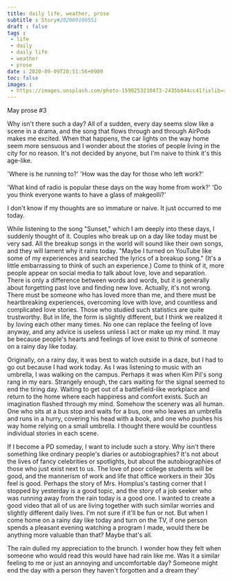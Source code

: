 ```yaml
---
title: daily life, weather, prose
subtitle : Story#202009100551
draft : false
tags :
 - life
 - daily
 - daily life
 - weather
 - prose
date : 2020-09-09T20:51:56+0900
toc: false
images : 
 - https://images.unsplash.com/photo-1590253230473-2435b044cc41?ixlib=rb-1.2.1&q=80&fm=jpg&crop=entropy&cs=tinysrgb&w=1080&fit=max&ixid=eyJhcHBfaWQiOjE1NTU0OX0
---
```


May prose #3  

Why isn't there such a day? All of a sudden, every day seems slow like a scene in a drama, and the song that flows through and through AirPods makes me excited. When that happens, the car lights on the way home seem more sensuous and I wonder about the stories of people living in the city for no reason. It's not decided by anyone, but I'm naive to think it's this age-like.  

'Where is he running to?' 'How was the day for those who left work?'  

'What kind of radio is popular these days on the way home from work?' 'Do you think everyone wants to have a glass of makgeolli?'  

I don't know if my thoughts are so immature or naive. It just occurred to me today.  

While listening to the song "Sunset," which I am deeply into these days, I suddenly thought of it. Couples who break up on a day like today must be very sad. All the breakup songs in the world will sound like their own songs, and they will lament why it rains today. "Maybe I turned on YouTube like some of my experiences and searched the lyrics of a breakup song." (It's a little embarrassing to think of such an experience.) Come to think of it, more people appear on social media to talk about love, love and separation. There is only a difference between words and words, but it is generally about forgetting past love and finding new love. Actually, it's not wrong. There must be someone who has loved more than me, and there must be heartbreaking experiences, overcoming love with love, and countless and complicated love stories. Those who studied such statistics are quite trustworthy. But in life, the form is slightly different, but I think we realized it by loving each other many times. No one can replace the feeling of love anyway, and any advice is useless unless I act or make up my mind. It may be because people's hearts and feelings of love exist to think of someone on a rainy day like today.  

Originally, on a rainy day, it was best to watch outside in a daze, but I had to go out because I had work today. As I was listening to music with an umbrella, I was walking on the campus. Perhaps it was when Kim Pil's song rang in my ears. Strangely enough, the cars waiting for the signal seemed to end the tiring day. Waiting to get out of a battlefield-like workplace and return to the home where each happiness and comfort exists. Such an imagination flashed through my mind. Somehow the scenery was all human. One who sits at a bus stop and waits for a bus, one who leaves an umbrella and runs in a hurry, covering his head with a book, and one who pushes his way home relying on a small umbrella. I thought there would be countless individual stories in each scene.  

If I become a PD someday, I want to include such a story. Why isn't there something like ordinary people's diaries or autobiographies? It's not about the lives of fancy celebrities or spotlights, but about the autobiographies of those who just exist next to us. The love of poor college students will be good, and the mannerism of work and life that office workers in their 30s feel is good. Perhaps the story of Mrs. Homplus's tasting corner that I stopped by yesterday is a good topic, and the story of a job seeker who was running away from the rain today is a good one. I wanted to create a good video that all of us are living together with such similar worries and slightly different daily lives. I'm not sure if it'll be fun or not. But when I come home on a rainy day like today and turn on the TV, if one person spends a pleasant evening watching a program I made, would there be anything more valuable than that? Maybe that's all.  

The rain dulled my appreciation to the brunch. I wonder how they felt when someone who would read this would have had rain like me. Was it a similar feeling to me or just an annoying and uncomfortable day? Someone might end the day with a person they haven't forgotten and a dream they'  


